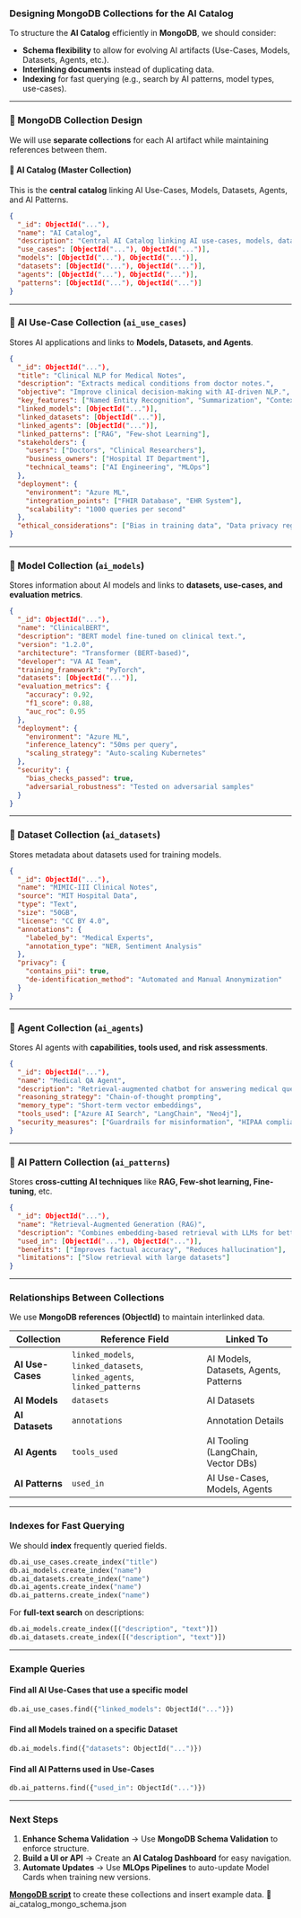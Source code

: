 ### **Designing MongoDB Collections for the AI Catalog**

To structure the **AI Catalog** efficiently in **MongoDB**, we should consider:
- **Schema flexibility** to allow for evolving AI artifacts (Use-Cases, Models, Datasets, Agents, etc.).
- **Interlinking documents** instead of duplicating data.
- **Indexing** for fast querying (e.g., search by AI patterns, model types, use-cases).

---

### **💾 MongoDB Collection Design**
We will use **separate collections** for each AI artifact while maintaining references between them.

#### **📂 AI Catalog (Master Collection)**
This is the **central catalog** linking AI Use-Cases, Models, Datasets, Agents, and AI Patterns.

```json
{
  "_id": ObjectId("..."),
  "name": "AI Catalog",
  "description": "Central AI Catalog linking AI use-cases, models, datasets, agents, and AI patterns.",
  "use_cases": [ObjectId("..."), ObjectId("...")], 
  "models": [ObjectId("..."), ObjectId("...")], 
  "datasets": [ObjectId("..."), ObjectId("...")], 
  "agents": [ObjectId("..."), ObjectId("...")], 
  "patterns": [ObjectId("..."), ObjectId("...")]
}
```

---

### **📂 AI Use-Case Collection (`ai_use_cases`)**
Stores AI applications and links to **Models, Datasets, and Agents**.

```json
{
  "_id": ObjectId("..."),
  "title": "Clinical NLP for Medical Notes",
  "description": "Extracts medical conditions from doctor notes.",
  "objective": "Improve clinical decision-making with AI-driven NLP.",
  "key_features": ["Named Entity Recognition", "Summarization", "Context-aware tagging"],
  "linked_models": [ObjectId("...")],
  "linked_datasets": [ObjectId("...")],
  "linked_agents": [ObjectId("...")],
  "linked_patterns": ["RAG", "Few-shot Learning"],
  "stakeholders": {
    "users": ["Doctors", "Clinical Researchers"],
    "business_owners": ["Hospital IT Department"],
    "technical_teams": ["AI Engineering", "MLOps"]
  },
  "deployment": {
    "environment": "Azure ML",
    "integration_points": ["FHIR Database", "EHR System"],
    "scalability": "1000 queries per second"
  },
  "ethical_considerations": ["Bias in training data", "Data privacy regulations (HIPAA)"]
}
```

---

### **📂 Model Collection (`ai_models`)**
Stores information about AI models and links to **datasets, use-cases, and evaluation metrics**.

```json
{
  "_id": ObjectId("..."),
  "name": "ClinicalBERT",
  "description": "BERT model fine-tuned on clinical text.",
  "version": "1.2.0",
  "architecture": "Transformer (BERT-based)",
  "developer": "VA AI Team",
  "training_framework": "PyTorch",
  "datasets": [ObjectId("...")],
  "evaluation_metrics": {
    "accuracy": 0.92,
    "f1_score": 0.88,
    "auc_roc": 0.95
  },
  "deployment": {
    "environment": "Azure ML",
    "inference_latency": "50ms per query",
    "scaling_strategy": "Auto-scaling Kubernetes"
  },
  "security": {
    "bias_checks_passed": true,
    "adversarial_robustness": "Tested on adversarial samples"
  }
}
```

---

### **📂 Dataset Collection (`ai_datasets`)**
Stores metadata about datasets used for training models.

```json
{
  "_id": ObjectId("..."),
  "name": "MIMIC-III Clinical Notes",
  "source": "MIT Hospital Data",
  "type": "Text",
  "size": "50GB",
  "license": "CC BY 4.0",
  "annotations": {
    "labeled_by": "Medical Experts",
    "annotation_type": "NER, Sentiment Analysis"
  },
  "privacy": {
    "contains_pii": true,
    "de-identification_method": "Automated and Manual Anonymization"
  }
}
```

---

### **📂 Agent Collection (`ai_agents`)**
Stores AI agents with **capabilities, tools used, and risk assessments**.

```json
{
  "_id": ObjectId("..."),
  "name": "Medical QA Agent",
  "description": "Retrieval-augmented chatbot for answering medical queries.",
  "reasoning_strategy": "Chain-of-thought prompting",
  "memory_type": "Short-term vector embeddings",
  "tools_used": ["Azure AI Search", "LangChain", "Neo4j"],
  "security_measures": ["Guardrails for misinformation", "HIPAA compliance"]
}
```

---

### **📂 AI Pattern Collection (`ai_patterns`)**
Stores **cross-cutting AI techniques** like **RAG, Few-shot learning, Fine-tuning**, etc.

```json
{
  "_id": ObjectId("..."),
  "name": "Retrieval-Augmented Generation (RAG)",
  "description": "Combines embedding-based retrieval with LLMs for better responses.",
  "used_in": [ObjectId("..."), ObjectId("...")], 
  "benefits": ["Improves factual accuracy", "Reduces hallucination"],
  "limitations": ["Slow retrieval with large datasets"]
}
```

---

### **Relationships Between Collections**
We use **MongoDB references (ObjectId)** to maintain interlinked data.

| Collection | Reference Field | Linked To |
|------------|----------------|-----------|
| **AI Use-Cases** | `linked_models`, `linked_datasets`, `linked_agents`, `linked_patterns` | AI Models, Datasets, Agents, Patterns |
| **AI Models** | `datasets` | AI Datasets |
| **AI Datasets** | `annotations` | Annotation Details |
| **AI Agents** | `tools_used` | AI Tooling (LangChain, Vector DBs) |
| **AI Patterns** | `used_in` | AI Use-Cases, Models, Agents |

---

### **Indexes for Fast Querying**
We should **index** frequently queried fields.

```python
db.ai_use_cases.create_index("title")
db.ai_models.create_index("name")
db.ai_datasets.create_index("name")
db.ai_agents.create_index("name")
db.ai_patterns.create_index("name")
```

For **full-text search** on descriptions:
```python
db.ai_models.create_index([("description", "text")])
db.ai_datasets.create_index([("description", "text")])
```

---

### **Example Queries**
#### **Find all AI Use-Cases that use a specific model**
```python
db.ai_use_cases.find({"linked_models": ObjectId("...")})
```

#### **Find all Models trained on a specific Dataset**
```python
db.ai_models.find({"datasets": ObjectId("...")})
```

#### **Find all AI Patterns used in Use-Cases**
```python
db.ai_patterns.find({"used_in": ObjectId("...")})
```

---

### **Next Steps**
1. **Enhance Schema Validation** → Use **MongoDB Schema Validation** to enforce structure.
2. **Build a UI or API** → Create an **AI Catalog Dashboard** for easy navigation.
3. **Automate Updates** → Use **MLOps Pipelines** to auto-update Model Cards when training new versions.

[**MongoDB script**](ai_catalog_mongo_schema.json) to create these collections and insert example data. 🚀
ai_catalog_mongo_schema.json